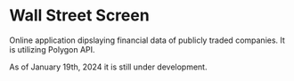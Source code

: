 # Wall Street Screen

Online application dipslaying financial data of publicly traded companies. It is utilizing Polygon API.

As of January 19th, 2024 it is still under development.
